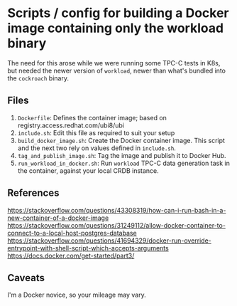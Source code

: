 # Scripts / config for building a Docker image containing only the workload binary

The need for this arose while we were running some TPC-C tests in K8s, but needed the newer
version of `workload`, newer than what's bundled into the `cockroach` binary.


## Files

1. `Dockerfile`: Defines the container image; based on registry.access.redhat.com/ubi8/ubi
1. `include.sh`: Edit this file as required to suit your setup
1. `build_docker_image.sh`: Create the Docker container image. This script and the next two rely on values defined in `include.sh`.
1. `tag_and_publish_image.sh`: Tag the image and publish it to Docker Hub.
1. `run_workload_in_docker.sh`: Run `workload` TPC-C data generation task in the container, against your local CRDB instance.


## References

https://stackoverflow.com/questions/43308319/how-can-i-run-bash-in-a-new-container-of-a-docker-image
https://stackoverflow.com/questions/31249112/allow-docker-container-to-connect-to-a-local-host-postgres-database
https://stackoverflow.com/questions/41694329/docker-run-override-entrypoint-with-shell-script-which-accepts-arguments
https://docs.docker.com/get-started/part3/

## Caveats

I'm a Docker novice, so your mileage may vary.

